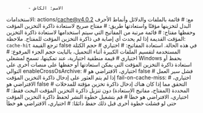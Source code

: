             - الاسم: الكاش
  الاستخدامات: actions/cache@v4.0.2
  مع:
    # قائمة بالملفات والدلائل وأنماط الأحرف البدل لتخزينها مؤقتًا واستعادتها
    طريق:
    # مفتاح صريح لاستعادة ذاكرة التخزين المؤقت وحفظها
    مفتاح:
    # قائمة مرتبة من المفاتيح التي سيتم استخدامها لاستعادة ذاكرة التخزين المؤقت القديمة إذا لم يحدث أي إصابة في ذاكرة التخزين المؤقت للمفتاح. ملاحظة: `cache-hit` ترجع القيمة false في هذه الحالة.
    استعادة المفاتيح: # اختياري
    # حجم الكتلة المستخدمة لتقسيم الملفات الكبيرة أثناء التحميل، بالبايت
    حجم الجزء المرفوع: # اختياري
    # قيمة منطقية اختيارية، عند تمكينها، تسمح لمشغلي Windows بحفظ أو استعادة ذاكرة التخزين المؤقت التي يمكن استعادتها أو حفظها على منصات أخرى على التوالي
    enableCrossOsArchive: # اختياري، الافتراضي هو false
    # فشل سير العمل إذا لم يتم العثور على إدخال ذاكرة التخزين المؤقت
    fail-on-cache-miss: # اختياري، الافتراضي هو false
    # التحقق مما إذا كان هناك إدخال ذاكرة تخزين مؤقتة للمدخلات المحددة (المفتاح، مفاتيح الاستعادة) دون تنزيل ذاكرة التخزين المؤقت
    البحث فقط: # اختياري، الافتراضي هو خطأ
    # قم بتشغيل خطوة النشر لحفظ ذاكرة التخزين المؤقت حتى لو فشلت خطوة أخرى قبل ذلك
    حفظ دائمًا: # اختياري، الافتراضي هو خطأ
          
